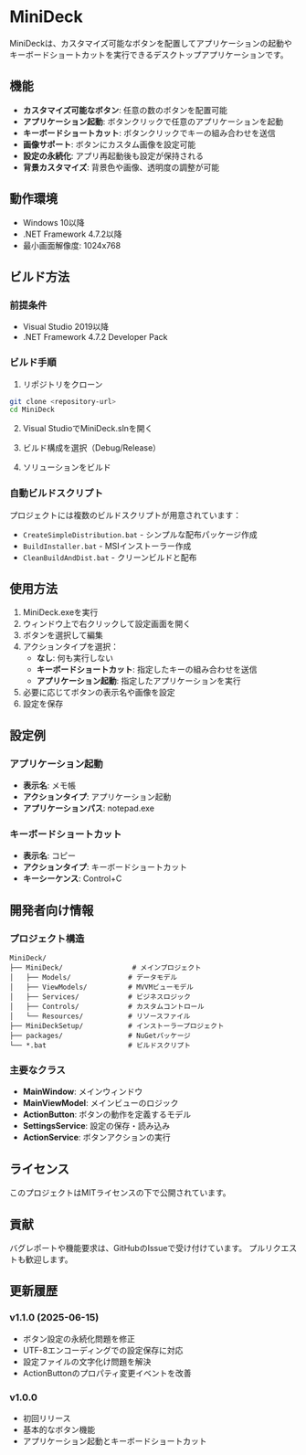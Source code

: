 # MiniDeck

MiniDeckは、カスタマイズ可能なボタンを配置してアプリケーションの起動やキーボードショートカットを実行できるデスクトップアプリケーションです。

## 機能

- **カスタマイズ可能なボタン**: 任意の数のボタンを配置可能
- **アプリケーション起動**: ボタンクリックで任意のアプリケーションを起動
- **キーボードショートカット**: ボタンクリックでキーの組み合わせを送信
- **画像サポート**: ボタンにカスタム画像を設定可能
- **設定の永続化**: アプリ再起動後も設定が保持される
- **背景カスタマイズ**: 背景色や画像、透明度の調整が可能

## 動作環境

- Windows 10以降
- .NET Framework 4.7.2以降
- 最小画面解像度: 1024x768

## ビルド方法

### 前提条件
- Visual Studio 2019以降
- .NET Framework 4.7.2 Developer Pack

### ビルド手順

1. リポジトリをクローン
```bash
git clone <repository-url>
cd MiniDeck
```

2. Visual StudioでMiniDeck.slnを開く

3. ビルド構成を選択（Debug/Release）

4. ソリューションをビルド

### 自動ビルドスクリプト

プロジェクトには複数のビルドスクリプトが用意されています：

- `CreateSimpleDistribution.bat` - シンプルな配布パッケージ作成
- `BuildInstaller.bat` - MSIインストーラー作成
- `CleanBuildAndDist.bat` - クリーンビルドと配布

## 使用方法

1. MiniDeck.exeを実行
2. ウィンドウ上で右クリックして設定画面を開く
3. ボタンを選択して編集
4. アクションタイプを選択：
   - **なし**: 何も実行しない
   - **キーボードショートカット**: 指定したキーの組み合わせを送信
   - **アプリケーション起動**: 指定したアプリケーションを実行
5. 必要に応じてボタンの表示名や画像を設定
6. 設定を保存

## 設定例

### アプリケーション起動
- **表示名**: メモ帳
- **アクションタイプ**: アプリケーション起動
- **アプリケーションパス**: notepad.exe

### キーボードショートカット
- **表示名**: コピー
- **アクションタイプ**: キーボードショートカット
- **キーシーケンス**: Control+C

## 開発者向け情報

### プロジェクト構造

```
MiniDeck/
├── MiniDeck/                 # メインプロジェクト
│   ├── Models/              # データモデル
│   ├── ViewModels/          # MVVMビューモデル
│   ├── Services/            # ビジネスロジック
│   ├── Controls/            # カスタムコントロール
│   └── Resources/           # リソースファイル
├── MiniDeckSetup/           # インストーラープロジェクト
├── packages/                # NuGetパッケージ
└── *.bat                    # ビルドスクリプト
```

### 主要なクラス

- **MainWindow**: メインウィンドウ
- **MainViewModel**: メインビューのロジック
- **ActionButton**: ボタンの動作を定義するモデル
- **SettingsService**: 設定の保存・読み込み
- **ActionService**: ボタンアクションの実行

## ライセンス

このプロジェクトはMITライセンスの下で公開されています。

## 貢献

バグレポートや機能要求は、GitHubのIssueで受け付けています。
プルリクエストも歓迎します。

## 更新履歴

### v1.1.0 (2025-06-15)
- ボタン設定の永続化問題を修正
- UTF-8エンコーディングでの設定保存に対応
- 設定ファイルの文字化け問題を解決
- ActionButtonのプロパティ変更イベントを改善

### v1.0.0
- 初回リリース
- 基本的なボタン機能
- アプリケーション起動とキーボードショートカット
